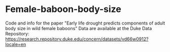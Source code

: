 # Female-baboon-body-size
Code and info for the paper "Early life drought predicts components of adult body size in wild female baboons"
Data are available at the Duke Data Repository: https://research.repository.duke.edu/concern/datasets/vd66w0912?locale=en

